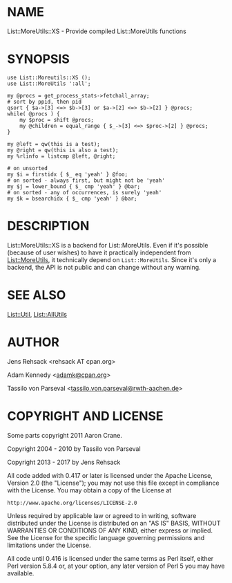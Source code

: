 # NAME

List::MoreUtils::XS - Provide compiled List::MoreUtils functions

# SYNOPSIS

    use List::Moreutils::XS ();
    use List::MoreUtils ':all';

    my @procs = get_process_stats->fetchall_array;
    # sort by ppid, then pid
    qsort { $a->[3] <=> $b->[3] or $a->[2] <=> $b->[2] } @procs;
    while( @procs ) {
        my $proc = shift @procs;
        my @children = equal_range { $_->[3] <=> $proc->[2] } @procs;
    }

    my @left = qw(this is a test);
    my @right = qw(this is also a test);
    my %rlinfo = listcmp @left, @right;

    # on unsorted
    my $i = firstidx { $_ eq 'yeah' } @foo;
    # on sorted - always first, but might not be 'yeah'
    my $j = lower_bound { $_ cmp 'yeah' } @bar;
    # on sorted - any of occurrences, is surely 'yeah'
    my $k = bsearchidx { $_ cmp 'yeah' } @bar;

# DESCRIPTION

List::MoreUtils::XS is a backend for List::MoreUtils. Even if it's possible
(because of user wishes) to have it practically independent from
[List::MoreUtils](https://metacpan.org/pod/List::MoreUtils), it technically depend on `List::MoreUtils`. Since it's
only a backend, the API is not public and can change without any warning.

# SEE ALSO

[List::Util](https://metacpan.org/pod/List::Util), [List::AllUtils](https://metacpan.org/pod/List::AllUtils)

# AUTHOR

Jens Rehsack &lt;rehsack AT cpan.org>

Adam Kennedy &lt;adamk@cpan.org>

Tassilo von Parseval &lt;tassilo.von.parseval@rwth-aachen.de>

# COPYRIGHT AND LICENSE

Some parts copyright 2011 Aaron Crane.

Copyright 2004 - 2010 by Tassilo von Parseval

Copyright 2013 - 2017 by Jens Rehsack

All code added with 0.417 or later is licensed under the Apache License,
Version 2.0 (the "License"); you may not use this file except in compliance
with the License. You may obtain a copy of the License at

    http://www.apache.org/licenses/LICENSE-2.0

Unless required by applicable law or agreed to in writing, software
distributed under the License is distributed on an "AS IS" BASIS,
WITHOUT WARRANTIES OR CONDITIONS OF ANY KIND, either express or implied.
See the License for the specific language governing permissions and
limitations under the License.

All code until 0.416 is licensed under the same terms as Perl itself,
either Perl version 5.8.4 or, at your option, any later version of
Perl 5 you may have available.
